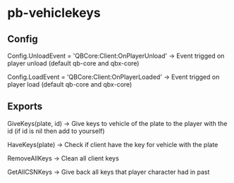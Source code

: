 # pb-vehiclekeys

## Config

Config.UnloadEvent = 'QBCore:Client:OnPlayerUnload' -> Event trigged on player unload (default qb-core and qbx-core)

Config.LoadEvent = 'QBCore:Client:OnPlayerLoaded' -> Event trigged on player load (default qb-core and qbx-core)

## Exports

GiveKeys(plate, id) -> Give keys to vehicle of the plate to the player with the id (if id is nil then add to yourself)

HaveKeys(plate) -> Check if client have the key for vehicle with the plate

RemoveAllKeys -> Clean all client keys

GetAllCSNKeys -> Give back all keys that player character had in past
